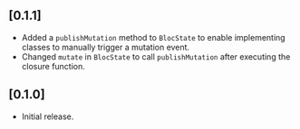 ## [0.1.1]

* Added a `publishMutation` method to `BlocState` to enable implementing classes to manually trigger a mutation event.
* Changed `mutate` in `BlocState` to call `publishMutation` after executing the closure function.

## [0.1.0]

* Initial release.
